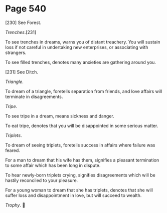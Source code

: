 # Page 540
[230] See Forest.


_Trenches_.[231]


To see trenches in dreams, warns you of distant treachery.
You will sustain loss if not careful in undertaking new enterprises,
or associating with strangers.


To see filled trenches, denotes many anxieties are gathering around you.



[231] See Ditch.


_Triangle_.


To dream of a triangle, foretells separation from friends,
and love affairs will terminate in disagreements.


_Tripe_.


To see tripe in a dream, means sickness and danger.


To eat tripe, denotes that you will be disappointed in some serious matter.


_Triplets_.


To dream of seeing triplets, foretells success in affairs
where failure was feared.


For a man to dream that his wife has them, signifies a pleasant
termination to some affair which has been long in dispute.


To hear newly-born triplets crying, signifies disagreements
which will be hastily reconciled to your pleasure.


For a young woman to dream that she has triplets, denotes that she will suffer
loss and disappointment in love, but will succeed to wealth.


_Trophy_.
